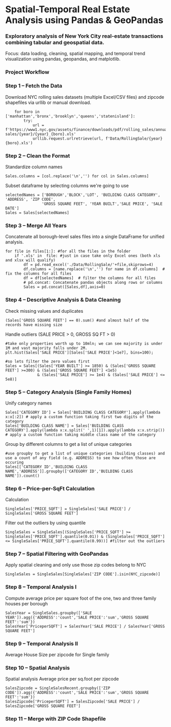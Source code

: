 # Spatial-Temporal Real Estate Analysis using Pandas & GeoPandas

### Exploratory analysis of New York City real-estate transactions combining tabular and geospatial data.
Focus: data loading, cleaning, spatial mapping, and temporal trend visualization using pandas, geopandas, and matplotlib.

### Project Workflow

### Step 1 – Fetch the Data

Download NYC rolling sales datasets (multiple Excel/CSV files) and zipcode shapefiles via urllib or manual download.

```
    for boro in ['manhattan','bronx','brooklyn','queens','statenisland']:
        try:
            url = f'https://www1.nyc.gov/assets/finance/downloads/pdf/rolling_sales/annualized-sales/{year}/{year}_{boro}.xls'
            urllib.request.urlretrieve(url, f'Data/RollingSale/{year}{boro}.xls')
```

### Step 2 – Clean the Format

Standardize column names
```
Sales.columns = [col.replace('\n','') for col in Sales.columns]
```

Subset dataframe by selecting columns we're going to use
```
selectedNames = ['BOROUGH','BLOCK','LOT', 'BUILDING CLASS CATEGORY', 'ADDRESS', 'ZIP CODE',
                'GROSS SQUARE FEET', 'YEAR BUILT','SALE PRICE', 'SALE DATE']
Sales = Sales[selectedNames]
```

### Step 3 – Merge All Years

Concatenate all borough-level sales files into a single DataFrame for unified analysis.
```
for file in files[1:]: #for all the files in the folder
    if '.xls' in  file: #just in case take only Excel ones (both xls and xlsx will qualify)
        df = pd.read_excel('./Data/RollingSale/'+file,skiprows=4)
        df.columns = [name.replace('\n','') for name in df.columns]  # fix the columns for all files
        df = df[selectedNames]  # filter the columns for all files
        # pd.concat: Concatenate pandas objects along rows or columns
        Sales = pd.concat([Sales,df],axis=0)
```

### Step 4 – Descriptive Analysis & Data Cleaning

Check missing values and duplicates

```
(Sales['GROSS SQUARE FEET'] == 0).sum() #and almost half of the records have missing size
```

Handle outliers (SALE PRICE > 0, GROSS SQ FT > 0)

```
#take only properties worth up to 10mln; we can see majority is under 1M and vast majority falls under 2M.
plt.hist(Sales['SALE PRICE'][Sales['SALE PRICE']<1e7], bins=100);

#so lets filter the zero values first 
Sales = Sales[(Sales['YEAR BUILT'] >= 1850) & (Sales['GROSS SQUARE FEET'] >=300) & (Sales['GROSS SQUARE FEET'] <1e5)
              & (Sales['SALE PRICE'] >= 1e4) & (Sales['SALE PRICE'] <= 5e8)]
```


### Step 5 – Category Analysis (Single Family Homes)

Unify category names
```
Sales['CATEGORY ID'] = Sales['BUILDING CLASS CATEGORY'].apply(lambda x:x[:2]) # apply a custom function taking first two digits of the category
Sales['BUILDING CLASS NAME'] = Sales['BUILDING CLASS CATEGORY'].apply(lambda x:x.split(' ',1)[1]).apply(lambda x:x.strip()) # apply a custom function taking middle class name of the category
```

Group by different columns to get a list of unique categories
```
#use groupby to get a list of unique categories (building classes) and use a count of any field (e.g. ADDRESS) to see how often those are occuring
Sales[['CATEGORY ID','BUILDING CLASS NAME','ADDRESS']].groupby(['CATEGORY ID','BUILDING CLASS NAME']).count()
```

### Step 6 – Price-per-SqFt Calculation

Calculation
```
SingleSales['PRICE_SQFT'] = SingleSales['SALE PRICE'] / SingleSales['GROSS SQUARE FEET']
```

Filter out the outliers by using quantile
```
SingleSales = SingleSales[(SingleSales['PRICE_SQFT'] >= SingleSales['PRICE_SQFT'].quantile(0.01)) & (SingleSales['PRICE_SQFT'] <= SingleSales['PRICE_SQFT'].quantile(0.99))] #filter out the outliers
```


### Step 7 – Spatial Filtering with GeoPandas

Apply spatial cleaning and only use those zip codes belong to NYC

```
SingleSales = SingleSales[SingleSales['ZIP CODE'].isin(NYC_zipcode)]
```

### Step 8 – Temporal Analysis I

Compute average price per square foot of the one, two and three family houses per borough

```
SalesYear = SingleSales.groupby(['SALE YEAR']).agg({'ADDRESS':'count','SALE PRICE':'sum','GROSS SQUARE FEET':'sum'})
SalesYear['PriceperSQFT'] = SalesYear['SALE PRICE'] / SalesYear['GROSS SQUARE FEET']
```

### Step 9 – Temporal Analysis II

Average House Size per zipcode for Single family

### Step 10 – Spatial Analysis

Spatial analysis Average price per sq.foot per zipcode

```
SalesZipcode = SingleSalesRecent.groupby(['ZIP CODE']).agg({'ADDRESS':'count','SALE PRICE':'sum','GROSS SQUARE FEET':'sum'})
SalesZipcode['PriceperSQFT'] = SalesZipcode['SALE PRICE'] / SalesZipcode['GROSS SQUARE FEET']
```

### Step 11 – Merge with ZIP Code Shapefile


